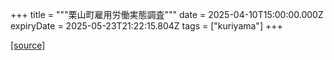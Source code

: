 +++
title = """栗山町雇用労働実態調査"""
date = 2025-04-10T15:00:00.000Z
expiryDate = 2025-05-23T21:22:15.804Z
tags = ["kuriyama"]
+++


[[source]](https://www.town.kuriyama.hokkaido.jp/soshiki/51/53.html)

